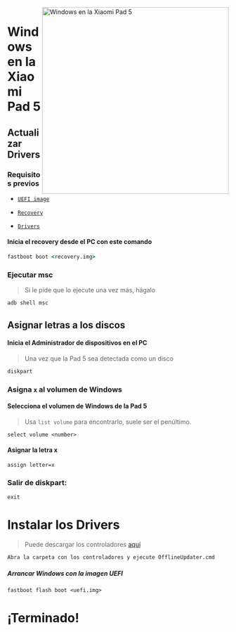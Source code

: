 <img align="right" src="https://raw.githubusercontent.com/erdilS/Port-Windows-11-Xiaomi-Pad-5/main/nabu.png" width="425" alt="Windows en la Xiaomi Pad 5">


# Windows en la Xiaomi Pad 5

## Actualizar Drivers

### Requisitos previos


- [```UEFI image```](https://github.com/erdilS/Port-Windows-11-Xiaomi-Pad-5/releases/download/UEFI/uefi-v3.img)
  
- [```Recovery```](../../../../releases/tag/1.0)
  
- [```Drivers```](https://github.com/map220v/MiPad5-Drivers/releases/latest)

#### Inicia el recovery desde el PC con este comando

```cmd
fastboot boot <recovery.img>
```


### Ejecutar msc
> Si le pide que lo ejecute una vez más, hágalo

```cmd
adb shell msc
```

## Asignar letras a los discos

#### Inicia el Administrador de dispositivos en el PC

> Una vez que la Pad 5 sea detectada como un disco

```cmd
diskpart
```


### Asigna `x` al volumen de Windows

#### Selecciona el volumen de Windows de la Pad 5
> Usa `list volume` para encontrarlo, suele ser el penúltimo.

```diskpart
select volume <number>
```

#### Asignar la letra x
```diskpart
assign letter=x
```

### Salir de diskpart:
```diskpart
exit
```

# Instalar los Drivers

> Puede descargar los controladores [aquí](https://github.com/map220v/MiPad5-Drivers/releases/latest)

```cmd
Abra la carpeta con los controladores y ejecute OfflineUpdater.cmd
```  


##### Arrancar Windows con la imagen UEFI #####

```
fastboot flash boot <uefi.img>
```


# ¡Terminado!
